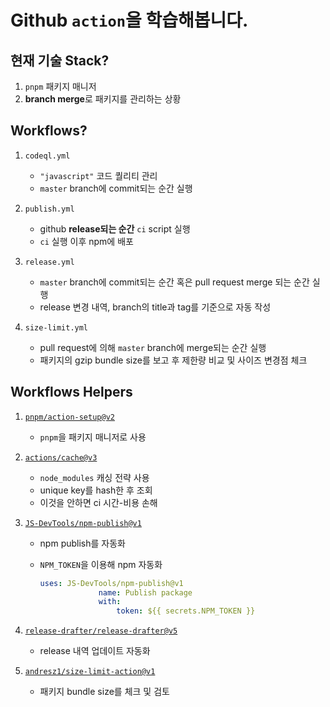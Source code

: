 # Github `action`을 학습해봅니다.

## 현재 기술 Stack?

1. `pnpm` 패키지 매니저
2. **branch merge**로 패키지를 관리하는 상황

## Workflows?

1. `codeql.yml`

    - `"javascript"` 코드 퀄리티 관리
    - `master` branch에 commit되는 순간 실행

2. `publish.yml`

    - github **release되는 순간** `ci` script 실행
    - `ci` 실행 이후 npm에 배포

3. `release.yml`

    - `master` branch에 commit되는 순간 혹은 pull request merge 되는 순간 실행
    - release 변경 내역, branch의 title과 tag를 기준으로 자동 작성

4. `size-limit.yml`

    - pull request에 의해 `master` branch에 merge되는 순간 실행
    - 패키지의 gzip bundle size를 보고 후 제한량 비교 및 사이즈 변경점 체크

## Workflows Helpers

1. [`pnpm/action-setup@v2`](https://github.com/pnpm/action-setup)

    - `pnpm`을 패키지 매니저로 사용

2. [`actions/cache@v3`](https://github.com/actions/cache)

    - `node_modules` 캐싱 전략 사용
    - unique key를 hash한 후 조회
    - 이것을 안하면 ci 시간-비용 손해

3. [`JS-DevTools/npm-publish@v1`](https://github.com/JS-DevTools/npm-publish)

    - npm publish를 자동화

    - `NPM_TOKEN`을 이용해 npm 자동화
        ```yml
        uses: JS-DevTools/npm-publish@v1
                     name: Publish package
                     with:
                         token: ${{ secrets.NPM_TOKEN }}
        ```

4. [`release-drafter/release-drafter@v5`](https://github.com/release-drafter/release-drafter)

    - release 내역 업데이트 자동화

5. [`andresz1/size-limit-action@v1`](https://github.com/andresz1/size-limit-action)

    - 패키지 bundle size를 체크 및 검토
